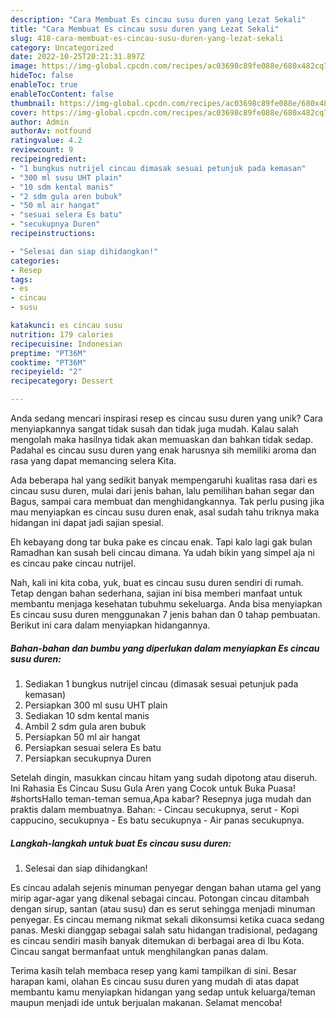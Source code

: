 ```yaml
---
description: "Cara Membuat Es cincau susu duren yang Lezat Sekali"
title: "Cara Membuat Es cincau susu duren yang Lezat Sekali"
slug: 418-cara-membuat-es-cincau-susu-duren-yang-lezat-sekali
category: Uncategorized
date: 2022-10-25T20:21:31.897Z
image: https://img-global.cpcdn.com/recipes/ac03698c89fe088e/680x482cq70/es-cincau-susu-duren-foto-resep-utama.jpg
hideToc: false
enableToc: true
enableTocContent: false
thumbnail: https://img-global.cpcdn.com/recipes/ac03698c89fe088e/680x482cq70/es-cincau-susu-duren-foto-resep-utama.jpg
cover: https://img-global.cpcdn.com/recipes/ac03698c89fe088e/680x482cq70/es-cincau-susu-duren-foto-resep-utama.jpg
author: Admin
authorAv: notfound
ratingvalue: 4.2
reviewcount: 9
recipeingredient:
- "1 bungkus nutrijel cincau dimasak sesuai petunjuk pada kemasan"
- "300 ml susu UHT plain"
- "10 sdm kental manis"
- "2 sdm gula aren bubuk"
- "50 ml air hangat"
- "sesuai selera Es batu"
- "secukupnya Duren"
recipeinstructions:

- "Selesai dan siap dihidangkan!"
categories:
- Resep
tags:
- es
- cincau
- susu

katakunci: es cincau susu 
nutrition: 179 calories
recipecuisine: Indonesian
preptime: "PT36M"
cooktime: "PT36M"
recipeyield: "2"
recipecategory: Dessert

---
```





Anda sedang mencari inspirasi resep es cincau susu duren yang unik? Cara menyiapkannya sangat tidak susah dan tidak juga mudah. Kalau salah mengolah maka hasilnya tidak akan memuaskan dan bahkan tidak sedap. Padahal es cincau susu duren yang enak harusnya sih memiliki aroma dan rasa yang dapat memancing selera Kita.





Ada beberapa hal yang sedikit banyak mempengaruhi kualitas rasa dari es cincau susu duren, mulai dari jenis bahan, lalu pemilihan bahan segar dan Bagus, sampai cara membuat dan menghidangkannya. Tak perlu pusing jika mau menyiapkan es cincau susu duren enak,      asal sudah tahu triknya maka hidangan ini dapat jadi sajian spesial.














Eh kebayang dong tar buka pake es cincau enak. Tapi kalo lagi gak bulan Ramadhan kan susah beli cincau dimana. Ya udah bikin yang simpel aja ni es cincau pake cincau nutrijel.






Nah, kali ini kita coba, yuk, buat es cincau susu duren sendiri di rumah. Tetap dengan bahan sederhana, sajian ini bisa memberi manfaat untuk membantu menjaga kesehatan tubuhmu sekeluarga. Anda bisa menyiapkan Es cincau susu duren menggunakan 7 jenis bahan dan 0 tahap pembuatan. Berikut ini cara dalam menyiapkan hidangannya.

<!--inarticleads1-->

##### Bahan-bahan dan bumbu yang diperlukan dalam menyiapkan Es cincau susu duren:

1. Sediakan 1 bungkus nutrijel cincau (dimasak sesuai petunjuk pada kemasan)
1. Persiapkan 300 ml susu UHT plain
1. Sediakan 10 sdm kental manis
1. Ambil 2 sdm gula aren bubuk
1. Persiapkan 50 ml air hangat
1. Persiapkan sesuai selera Es batu
1. Persiapkan secukupnya Duren


Setelah dingin, masukkan cincau hitam yang sudah dipotong atau diseruh. Ini Rahasia Es Cincau Susu Gula Aren yang Cocok untuk Buka Puasa! #shortsHallo teman-teman semua,Apa kabar? Resepnya juga mudah dan praktis dalam membuatnya. Bahan: - Cincau secukupnya, serut - Kopi cappucino, secukupnya - Es batu secukupnya - Air panas secukupnya. 

<!--inarticleads2-->

##### Langkah-langkah untuk buat Es cincau susu duren:


1. Selesai dan siap dihidangkan!

Es cincau adalah sejenis minuman penyegar dengan bahan utama gel yang mirip agar-agar yang dikenal sebagai cincau. Potongan cincau ditambah dengan sirup, santan (atau susu) dan es serut sehingga menjadi minuman penyegar. Es cincau memang nikmat sekali dikonsumsi ketika cuaca sedang panas. Meski dianggap sebagai salah satu hidangan tradisional, pedagang es cincau sendiri masih banyak ditemukan di berbagai area di Ibu Kota. Cincau sangat bermanfaat untuk menghilangkan panas dalam. 

Terima kasih telah membaca resep yang kami tampilkan di sini. Besar harapan kami, olahan Es cincau susu duren yang mudah di atas dapat membantu kamu menyiapkan hidangan yang sedap untuk keluarga/teman maupun menjadi ide untuk berjualan makanan. Selamat mencoba!
